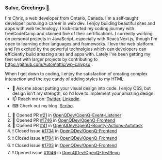 ### Salve, Greetings 👋

I'm Chris, a web developer from Ontario, Canada. I'm a self-taught developer pursuing a career in web dev. I enjoy building beautiful sites and apps with web technology.
I kick-started my coding journey with freeCodeCamp and claimed five of their certifications.  I currently working on personal projects in JavaScript, especially with React/Next.js, though I'm open to learning other languages and frameworks. I love the web platform and I'm excited by the powerful technolgies which can developers can efficiently build amazing sites and apps with. Lately I've been getting my feet wet with larger projects by contributing to https://github.com/Automattic/wp-calypso .

When I get down to coding, I enjoy the satisfaction of creating complex interaction and the eye candy of adding styles to my HTML. 

- 💬 Ask me about putting your visual design into code. I enjoy CSS, but design isn't my strength, so I'd love to implement your amazing design.
- 📫 Reach me on: [Twitter](https://twitter.com/Christo28120856), [Linkedin](https://www.linkedin.com/in/christopher-stevers-07b9a5204/).
- ⌨ Check out my blog: [Scribo](https://christopherstevers.cf).
<!--
**Christopher-Stevers/Christopher-Stevers** is a ✨ _special_ ✨ repository because its `README.md` (this file) appears on your GitHub profile.

Here are some ideas to get you started:

- 🔭 I’m currently working on ...
- 🌱 I’m currently learning ...
- 👯 I’m looking to collaborate on ...
- 🤔 I’m looking for help with ...
- 😄 Pronouns: ...
- ⚡ Fun fact: ...
-->

<!--START_SECTION:activity-->
1. 💪 Opened PR [#21](https://github.com/OpenQDev/OpenQ-Event-Listener/pull/21) in [OpenQDev/OpenQ-Event-Listener](https://github.com/OpenQDev/OpenQ-Event-Listener)
2. 💪 Opened PR [#1746](https://github.com/OpenQDev/OpenQ-Frontend/pull/1746) in [OpenQDev/OpenQ-Frontend](https://github.com/OpenQDev/OpenQ-Frontend)
3. 💪 Opened PR [#41](https://github.com/OpenQDev/OpenQ-Bounty-Actions-Autotask/pull/41) in [OpenQDev/OpenQ-Bounty-Actions-Autotask](https://github.com/OpenQDev/OpenQ-Bounty-Actions-Autotask)
4. ❗️ Closed issue [#1734](https://github.com/OpenQDev/OpenQ-Frontend/issues/1734) in [OpenQDev/OpenQ-Frontend](https://github.com/OpenQDev/OpenQ-Frontend)
5. ❗️ Closed issue [#1704](https://github.com/OpenQDev/OpenQ-Frontend/issues/1704) in [OpenQDev/OpenQ-Frontend](https://github.com/OpenQDev/OpenQ-Frontend)
6. ❗️ Closed issue [#1703](https://github.com/OpenQDev/OpenQ-Frontend/issues/1703) in [OpenQDev/OpenQ-Frontend](https://github.com/OpenQDev/OpenQ-Frontend)
7. ❗️ Opened issue [#1046](https://github.com/OpenQDev/OpenQ-TestRepo/issues/1046) in [OpenQDev/OpenQ-TestRepo](https://github.com/OpenQDev/OpenQ-TestRepo)
<!--END_SECTION:activity-->
